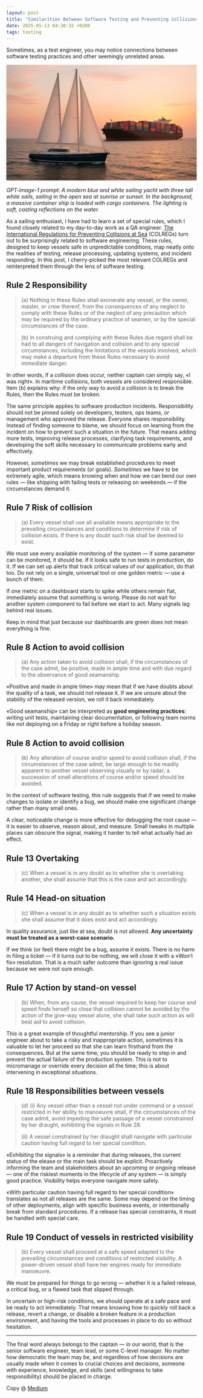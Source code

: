 ```yaml
---
layout: post
title: "Similarities Between Software Testing and Preventing Collisions at Sea"
date: 2025-05-13 04:30:32 +0200
tags: testing
---
```


Sometimes, as a test engineer, you may notice connections between software testing practices and other seemingly unrelated areas.

![GPT-image-1 prompt](/assets/2025-05-13/00-colregs.jpg)

_GPT-image-1 prompt: A modern blue and white sailing yacht with three tall white sails, sailing in the open sea at sunrise or sunset. In the background, a massive container ship is loaded with cargo containers. The lighting is soft, casting reflections on the water._

As a sailing enthusiast, I have had to learn a set of special rules, which I found closely related to my day-to-day work as a QA engineer. [The International Regulations for Preventing Collisions at Sea](https://en.wikipedia.org/wiki/International_Regulations_for_Preventing_Collisions_at_Sea) (COLREGs) turn out to be surprisingly related to software engineering. These rules, designed to keep vessels safe in unpredictable conditions, map neatly onto the realities of testing, release processing, updating systems, and incident responding. In this post, I cherry-picked the most relevant COLREGs and reinterpreted them through the lens of software testing.

## Rule 2 Responsibility

> (a) Nothing in these Rules shall exonerate any vessel, or the owner, master, or crew thereof, from the consequences of any neglect to comply with these Rules or of the neglect of any precaution which may be required by the ordinary practice of seamen, or by the special circumstances of the case.
>
> (b) In construing and complying with these Rules due regard shall be had to all dangers of navigation and collision and to any special circumstances, including the limitations of the vessels involved, which may make a departure from these Rules necessary to avoid immediate danger.

In other words, if a collision does occur, neither captain can simply say, «I was right». In maritime collisions, both vessels are considered responsible. Item (b) explains why: if the only way to avoid a collision is to break the Rules, then the Rules must be broken.

The same principle applies to software production incidents. Responsibility should not be pinned solely on developers, testers, ops teams, or management who approved the release. Everyone shares responsibility. Instead of finding someone to blame, we should focus on learning from the incident on how to prevent such a situation in the future. That means adding more tests, improving release processes, clarifying task requirements, and developing the soft skills necessary to communicate problems early and effectively.

However, _sometimes_ we may break established procedures to meet important product requirements (or goals). _Sometimes_ we have to be extremely agile, which means knowing when and how we can bend our own rules — like shipping with failing tests or releasing on weekends — if the circumstances demand it.

## Rule 7 Risk of collision

> (a) Every vessel shall use all available means appropriate to the prevailing circumstances and conditions to determine if risk of collision exists. If there is any doubt such risk shall be deemed to exist.

We must use every available monitoring of the system — if some parameter can be monitored, it should be. If it looks safe to run tests in production, do it. If we can set up alerts that track critical values of our application, do that too. Do not rely on a single, universal tool or one golden metric — use a bunch of them.

If one metric on a dashboard starts to spike while others remain flat, immediately assume that something is wrong. Please do not wait for another system component to fail before we start to act. Many signals lag behind real issues.

Keep in mind that just because our dashboards are green does not mean everything is fine.

## Rule 8 Action to avoid collision

> (a) Any action taken to avoid collision shall, if the circumstances of the case admit, be positive, made in ample time and with due regard to the observance of good seamanship.

«Positive and made in ample time» may mean that if we have doubts about the quality of a task, we should not release it. If we are unsure about the stability of the released version, we roll it back immediately.

«Good seamanship» can be interpreted as **good engineering practices**: writing unit tests, maintaining clear documentation, or following team norms like not deploying on a Friday or right before a holiday season.

## Rule 8 Action to avoid collision

> (b) Any alteration of course and/or speed to avoid collision shall, if the circumstances of the case admit, be large enough to be readily apparent to another vessel observing visually or by radar; a succession of small alterations of course and/or speed should be avoided.

In the context of software testing, this rule suggests that if we need to make changes to isolate or identify a bug, we should make one significant change rather than many small ones.

A clear, noticeable change is more effective for debugging the root cause — it is easier to observe, reason about, and measure. Small tweaks in multiple places can obscure the signal, making it harder to tell what actually had an effect.

## Rule 13 Overtaking

> (c) When a vessel is in any doubt as to whether she is overtaking another, she shall assume that this is the case and act accordingly.

## Rule 14 Head-on situation

> (c) When a vessel is in any doubt as to whether such a situation exists she shall assume that it does exist and act accordingly.

In quality assurance, just like at sea, doubt is not allowed. **Any uncertainty must be treated as a worst-case scenario.**

If we think (or feel) there might be a bug, assume it exists. There is no harm in filing a ticket — if it turns out to be nothing, we will close it with a «Won’t fix» resolution. That is a much safer outcome than ignoring a real issue because we were not sure enough.

## Rule 17 Action by stand-on vessel

> (b) When, from any cause, the vessel required to keep her course and speed finds herself so close that collision cannot be avoided by the action of the give-way vessel alone, she shall take such action as will best aid to avoid collision.

This is a great example of thoughtful mentorship. If you see a junior engineer about to take a risky and inappropriate action, sometimes it is valuable to let her proceed so that she can learn firsthand from the consequences. But at the same time, you should be ready to step in and prevent the actual failure of the production system. This is not to micromanage or override every decision all the time; this is about intervening in exceptional situations.

## Rule 18 Responsibilities between vessels

> (d) (i) Any vessel other than a vessel not under command or a vessel restricted in her ability to manoeuvre shall, if the circumstances of the case admit, avoid impeding the safe passage of a vessel constrained by her draught, exhibiting the signals in Rule 28.
>
> (ii) A vessel constrained by her draught shall navigate with particular caution having full regard to her special condition.

«Exhibiting the signals» is a reminder that during releases, the current status of the elease or the main task should be explicit. Proactively informing the team and stakeholders about an upcoming or ongoing release — one of the riskiest moments in the lifecycle of any system — is simply good practice. Visibility helps everyone navigate more safely.

«With particular caution having full regard to her special condition» translates as not all releases are the same. Some may depend on the timing of other deployments, align with specific business events, or intentionally break from standard procedures. If a release has special constraints, it must be handled with special care.

## Rule 19 Conduct of vessels in restricted visibility

> (b) Every vessel shall proceed at a safe speed adapted to the prevailing circumstances and conditions of restricted visibility. A power-driven vessel shall have her engines ready for immediate manoeuvre.

We must be prepared for things to go wrong — whether it is a failed release, a critical bug, or a flawed task that slipped through.

In uncertain or high-risk conditions, we should operate at a safe pace and be ready to act immediately. That means knowing how to quickly roll back a release, revert a change, or disable a broken feature in a production environment, and having the tools and processes in place to do so without hesitation.

---

The final word always belongs to the captain — in our world, that is the senior software engineer, team lead, or some C-level manager. No matter how democratic the team may be, and regardless of how decisions are usually made when it comes to crucial choices and decisions, someone with experience, knowledge, and skills (and willingness to take responsibility) should be placed in charge.

Copy @ [Medium](https://adequatica.medium.com/correlation-between-software-testing-and-preventing-collisions-at-sea-3902a934d327)
